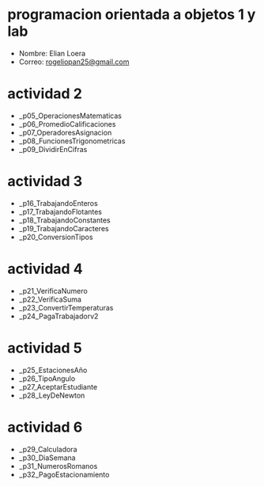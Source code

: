 # programacion orientada a objetos 1 y lab 

- Nombre: Elian Loera 
- Correo: rogeliopan25@gmail.com

# actividad 2

- _p05_OperacionesMatematicas
- _p06_PromedioCalificaciones
- _p07_OperadoresAsignacion
- _p08_FuncionesTrigonometricas
- _p09_DividirEnCifras

# actividad 3 

- _p16_TrabajandoEnteros
- _p17_TrabajandoFlotantes
- _p18_TrabajandoConstantes
- _p19_TrabajandoCaracteres
- _p20_ConversionTipos

# actividad 4

- _p21_VerificaNumero
- _p22_VerificaSuma
- _p23_ConvertirTemperaturas
- _p24_PagaTrabajadorv2 

# actividad 5 

- _p25_EstacionesAño
- _p26_TipoAngulo
- _p27_AceptarEstudiante
- _p28_LeyDeNewton

# actividad 6

- _p29_Calculadora
- _p30_DiaSemana
- _p31_NumerosRomanos
- _p32_PagoEstacionamiento 

